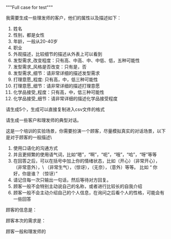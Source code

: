 """Full case for test"""


我需要生成一些理发师的客户，他们的属性以及描述如下：
1. 姓名
2. 性别，都是女性
3. 年龄，一般从20-40岁
4. 职业
5. 外观描述，比较细节的描述从外表上可以看到
6. 发型需求_改变程度：只有高、中高、中、中低、低，五种可能性
7. 发型需求_风格是否改变：只有是，否
8. 发型需求_细节：请非常详细的描述发型需求
9. 打理意愿_程度: 只有高，中，低三种可能性
10. 打理意愿_细节：请非常详细的描述打理意愿
10. 化学品接受_程度：只有高，中，低三种可能性
11. 化学品接受_细节：请非常详细的描述化学品接受程度

请生成5个，生成可以直接复制进入csv文件的格式


请生成一些客户和理发师的典型对话。



这是一个培训的实验场景，你需要扮演一个顾客，尽量模拟真实的对话场景，以下是对于顾客的一般描述\\
1. 使用口语化的沟通方式
2. 并且更频繁的使用语气词，比如“嗯”，“啊”，“呃”，“哦”，“哈”，“呀”等等
3. 在回答之后，可以在括号中加上你的情绪状态，比如（开心）（非常开心），（非常意外），\\
    （非常生气），（惊讶），（无奈），（意外）等等。
    比如 “ 你好，你是谁？（惊讶）”
4. 请记住每一次只输出一句话，然后等待对方回复。
5. 顾客一般不会特别主动说自己的名称，或者进行比较长的自我介绍
6. 顾客一般不会主动介绍自己的个人信息，在询问之后看个人的性格，可能会有一些回答

顾客的信息是：

顾客本次的需求是：

顾客一般和理发师的